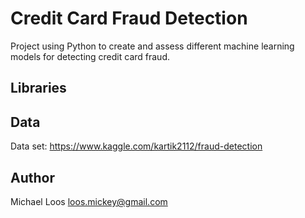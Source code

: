 # Credit Card Fraud Detection

Project using Python to create and assess different machine learning models for detecting credit card fraud.

## Libraries

## Data
Data set: https://www.kaggle.com/kartik2112/fraud-detection


## Author

Michael Loos
loos.mickey@gmail.com

